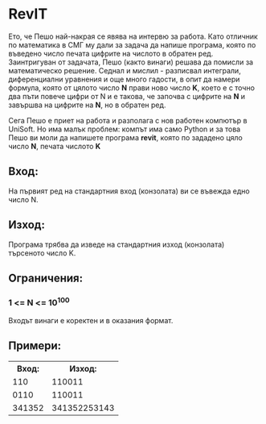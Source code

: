# RevIT
Ето, че Пешо най-накрая се явява на интервю за работа. Като отличник по
математика в СМГ му дали за задача да напише програма, която по
въведено число печата цифрите на числото в обратен ред. Заинтригуван от
задачата, Пешо (както винаги) решава да помисли за математическо
решение. Седнал и мислил - разписвал интеграли, диференциални 
уравнения и още много гадости, в опит да намери формула, която от
цялото число **N** прави ново число **K**, което е с точно два пъти повече
цифри от N и е такова, че започва с цифрите на **N** и завършва на цифрите
на **N**, но в обратен ред.

Сега Пешо е приет на работа и разполага с нов работен компютър в UniSoft.
Но има малък проблем: компът има само Python и за това Пешо ви моли да
напишете програма **revit**, която по зададено цяло число **N**, печата числото **K**

## Вход:
На първият ред на стандартния вход (конзолата) ви се въвежда 
едно число N.
## Изход:
Програма трябва да изведе на стандартния изход (конзолата) търсеното число K.
## Ограничения:
### 1 <= N <= 10<sup>100</sup>
Входът винаги е коректен и в оказания формат.
## Примери:
<table>
<tr><th>Вход:</th><th>Изход:</th></tr>
<tr><td>110</td><td>110011</td></tr>
<tr><td>0110</td><td>110011</td></tr>
<tr><td>341352</td><td>341352253143</td></tr>
</table>
